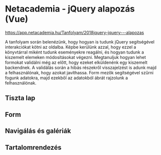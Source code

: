 ﻿
# Netacademia - jQuery alapozás (Vue)

https://app.netacademia.hu/Tanfolyam/2018jquery-jquery---alapozas

A tanfolyam során belenézünk, hogy hogyan is tudunk jQuery segítségével interakciókat kötni az oldalba. Képbe kerülünk azzal, hogy ezzel a könyvtárral miként tudunk eseményekre reagálni, és hogyan tudunk a kiszemelt elemeken módosításokat végezni.
Megtanuljuk hogyan lehet formokat validálni még az előtt, hogy ezeket elküldenénk egy kiszemelt backendnek. A validálás során a hibás részekről visszajelzést is adunk majd a felhasználónak, hogy azokat javíthassa.
Form mezők segítségével szűrni fogunk adatokra, majd ezekből az adatokból ábrát rajzolunk a felhasználónak.

## Tiszta lap
## Form
## Navigálás és galériák
## Tartalomrendezés


 


